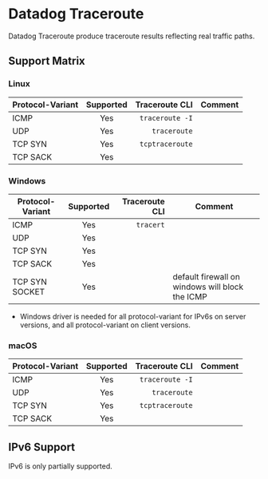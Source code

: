 # Datadog Traceroute

Datadog Traceroute produce traceroute results reflecting real traffic paths.

## Support Matrix

### Linux

| Protocol-Variant | Supported |  Traceroute CLI | Comment |
|------------------|:---------:|----------------:|---------|
| ICMP             |    Yes    | `traceroute -I` |         |
| UDP              |    Yes    |    `traceroute` |         |
| TCP SYN          |    Yes    | `tcptraceroute` |         |
| TCP SACK         |    Yes    |                 |         |

### Windows

| Protocol-Variant | Supported | Traceroute CLI | Comment                                         |
|------------------|:---------:|---------------:|-------------------------------------------------|
| ICMP             |    Yes    |      `tracert` |                                                 |
| UDP              |    Yes    |                |                                                 |
| TCP SYN          |    Yes    |                |                                                 |
| TCP SACK         |    Yes    |                |                                                 |
| TCP SYN SOCKET   |    Yes    |                | default firewall on windows will block the ICMP |

* Windows driver is needed for all protocol-variant for IPv6s on server versions, and all protocol-variant on client versions.

### macOS

| Protocol-Variant | Supported |  Traceroute CLI | Comment |
|------------------|:---------:|----------------:|---------|
| ICMP             |    Yes    | `traceroute -I` |         |
| UDP              |    Yes    |    `traceroute` |         |
| TCP SYN          |    Yes    | `tcptraceroute` |         |
| TCP SACK         |    Yes    |                 |         |


## IPv6 Support

IPv6 is only partially supported.
